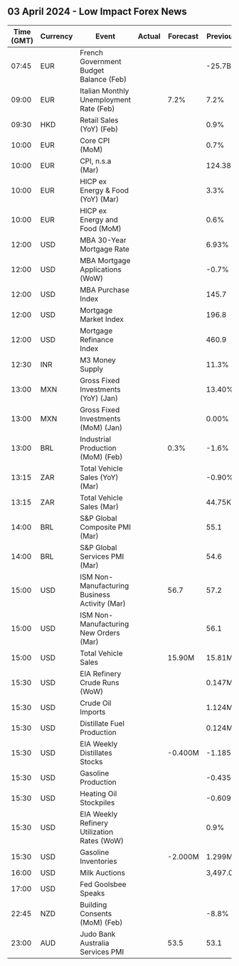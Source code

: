 ## 03 April 2024 - Low Impact Forex News

| Time (GMT) | Currency | Event | Actual | Forecast | Previous |
|------|----------|-------|--------|----------|----------|
| 07:45 | EUR | French Government Budget Balance (Feb) |  |  | -25.7B |
| 09:00 | EUR | Italian Monthly Unemployment Rate (Feb) |  | 7.2% | 7.2% |
| 09:30 | HKD | Retail Sales (YoY) (Feb) |  |  | 0.9% |
| 10:00 | EUR | Core CPI (MoM) |  |  | 0.7% |
| 10:00 | EUR | CPI, n.s.a (Mar) |  |  | 124.38 |
| 10:00 | EUR | HICP ex Energy & Food (YoY) (Mar) |  |  | 3.3% |
| 10:00 | EUR | HICP ex Energy and Food (MoM) |  |  | 0.6% |
| 12:00 | USD | MBA 30-Year Mortgage Rate |  |  | 6.93% |
| 12:00 | USD | MBA Mortgage Applications (WoW) |  |  | -0.7% |
| 12:00 | USD | MBA Purchase Index |  |  | 145.7 |
| 12:00 | USD | Mortgage Market Index |  |  | 196.8 |
| 12:00 | USD | Mortgage Refinance Index |  |  | 460.9 |
| 12:30 | INR | M3 Money Supply |  |  | 11.3% |
| 13:00 | MXN | Gross Fixed Investments (YoY) (Jan) |  |  | 13.40% |
| 13:00 | MXN | Gross Fixed Investments (MoM) (Jan) |  |  | 0.00% |
| 13:00 | BRL | Industrial Production (MoM) (Feb) |  | 0.3% | -1.6% |
| 13:15 | ZAR | Total Vehicle Sales (YoY) (Mar) |  |  | -0.90% |
| 13:15 | ZAR | Total Vehicle Sales (Mar) |  |  | 44.75K |
| 14:00 | BRL | S&P Global Composite PMI (Mar) |  |  | 55.1 |
| 14:00 | BRL | S&P Global Services PMI (Mar) |  |  | 54.6 |
| 15:00 | USD | ISM Non-Manufacturing Business Activity (Mar) |  | 56.7 | 57.2 |
| 15:00 | USD | ISM Non-Manufacturing New Orders (Mar) |  |  | 56.1 |
| 15:00 | USD | Total Vehicle Sales |  | 15.90M | 15.81M |
| 15:30 | USD | EIA Refinery Crude Runs (WoW) |  |  | 0.147M |
| 15:30 | USD | Crude Oil Imports |  |  | 1.124M |
| 15:30 | USD | Distillate Fuel Production |  |  | 0.124M |
| 15:30 | USD | EIA Weekly Distillates Stocks |  | -0.400M | -1.185M |
| 15:30 | USD | Gasoline Production |  |  | -0.435M |
| 15:30 | USD | Heating Oil Stockpiles |  |  | -0.609M |
| 15:30 | USD | EIA Weekly Refinery Utilization Rates (WoW) |  |  | 0.9% |
| 15:30 | USD | Gasoline Inventories |  | -2.000M | 1.299M |
| 16:00 | USD | Milk Auctions |  |  | 3,497.0 |
| 17:00 | USD | Fed Goolsbee Speaks |  |  |  |
| 22:45 | NZD | Building Consents (MoM) (Feb) |  |  | -8.8% |
| 23:00 | AUD | Judo Bank Australia Services PMI |  | 53.5 | 53.1 |
